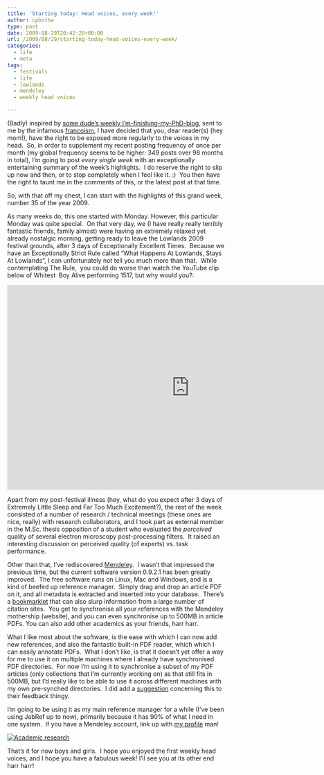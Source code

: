 ```yaml
---
title: 'Starting today: Head voices, every week!'
author: cpbotha
type: post
date: 2009-08-29T20:42:28+00:00
url: /2009/08/29/starting-today-head-voices-every-week/
categories:
  - life
  - meta
tags:
  - festivals
  - life
  - lowlands
  - mendeley
  - weekly head voices

---
```

(Badly) inspired by [some dude’s weekly I’m-finishing-my-PhD-blog][1], sent to me by the infamous [francoism][2], I have decided that you, dear reader(s) (hey mom!), have the right to be exposed more regularly to the voices in my head.  So, in order to supplement my recent posting frequency of once per month (my global frequency seems to be higher: 349 posts over 98 months in total), I’m going to post _every single week_ with an exceptionally entertaining summary of the week’s highlights.  I do reserve the right to slip up now and then, or to stop completely when I feel like it. :)  You then have the right to taunt me in the comments of this, or the latest post at that time.

So, with that off my chest, I can start with the highlights of this grand week, number 35 of the year 2009.

As many weeks do, this one started with Monday. However, this particular Monday was quite special.  On that very day, we (I have really really terribly fantastic friends, family almost) were having an extremely relaxed yet already nostalgic morning, getting ready to leave the Lowlands 2009 festival grounds, after 3 days of Exceptionally Excellent Times.  Because we have an Exceptionally Strict Rule called “What Happens At Lowlands, Stays At Lowlands”, I can unfortunately not tell you much more than that.  While contemplating The Rule,  you could do worse than watch the YouTube clip below of Whitest  Boy Alive performing 1517, but why would you?:

<div class="jetpack-video-wrapper">
<span class="embed-youtube" style="text-align:center; display: block;"><iframe allowfullscreen="true" class="youtube-player" height="473" src="https://www.youtube.com/embed/vOkE7hpzL8Q?version=3&amp;rel=1&amp;fs=1&amp;autohide=2&amp;showsearch=0&amp;showinfo=1&amp;iv_load_policy=1&amp;wmode=transparent" style="border:0;" type="text/html" width="840"></iframe></span>
</div>

Apart from my post-festival illness (hey, what do you expect after 3 days of Extremely Little Sleep and Far Too Much Excitement?), the rest of the week consisted of a number of research / technical meetings (these ones are nice, really) with research collaborators, and I took part as external member in the M.Sc. thesis opposition of a student who evaluated the _perceived_ quality of several electron microscopy post-processing filters.  It raised an interesting discussion on perceived quality (of experts) vs. task performance.

Other than that, I’ve rediscovered [Mendeley][3].  I wasn’t that impressed the previous time, but the current software version 0.9.2.1 has been greatly improved.  The free software runs on Linux, Mac and Windows, and is a kind of beefed up reference manager.  Simply drag and drop an article PDF on it, and all metadata is extracted and inserted into your database.  There’s a [bookmarklet][4] that can also slurp information from a large number of citation sites.  You get to synchronise all your references with the Mendeley mothership (website), and you can even synchronise up to 500MB in article PDFs. You can also add other academics as your friends, harr harr.

What I like most about the software, is the ease with which I can now add new references, and also the fantastic built-in PDF reader, which which I can easily annotate PDFs.  What I don’t like, is that it doesn’t yet offer a way for me to use it on multiple machines where I already have synchronised PDF directories.  For now I’m using it to synchronise a subset of my PDF articles (only collections that I’m currently working on) as that still fits in 500MB, but I’d really like to be able to use it across different machines with my own pre-synched directories.  I did add a [suggestion][5] concerning this to their feedback thingy.

I’m going to be using it as my main reference manager for a while (I’ve been using JabRef up to now), primarily because it has 90% of what I need in one system.  If you have a Mendeley account, link up with [my profile][6] man!

[<img alt="Academic research" border="0" src="http://www.mendeley.com/embed/icon/1/blue/big"/>][7]

That’s it for now boys and girls.  I hope you enjoyed the first weekly head voices, and I hope you have a fabulous week! I’ll see you at its other end harr harr!

 [1]: http://pee-eish-duh.blogspot.com/ "some dude's PhD blog"
 [2]: http://francoism.wordpress.com/ "Francois M's blog"
 [3]: http://www.mendeley.com/ "Mendeley website"
 [4]: http://www.mendeley.com/import/ "Mendeley import bookmarklet"
 [5]: http://feedback.mendeley.com/pages/4941-mendeley-feedback/suggestions/301592-pdfs-should-be-attached-with-paths-relative-to-a-user-configurable-base-path "Mendeley suggestion w.r.t. pre-synched directories"
 [6]: http://www.mendeley.com/profiles/charl-botha/ "cpbotha Mendeley profile"
 [7]: http://www.mendeley.com/profiles/charl-botha
